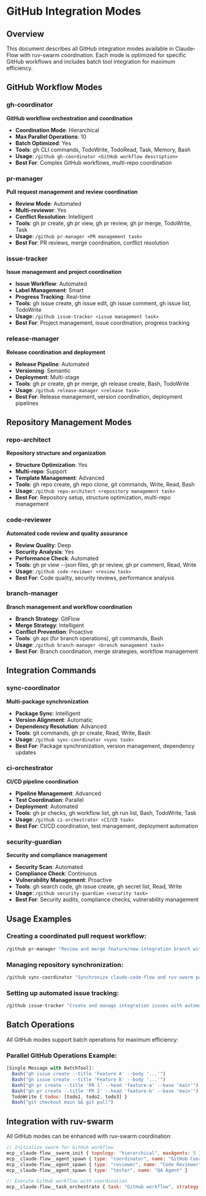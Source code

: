 # GitHub Integration Modes

## Overview

This document describes all GitHub integration modes available in Claude-Flow with ruv-swarm coordination. Each mode is optimized for specific GitHub workflows and includes batch tool integration for maximum efficiency.

## GitHub Workflow Modes

### gh-coordinator

**GitHub workflow orchestration and coordination**

- **Coordination Mode**: Hierarchical
- **Max Parallel Operations**: 10
- **Batch Optimized**: Yes
- **Tools**: gh CLI commands, TodoWrite, TodoRead, Task, Memory, Bash
- **Usage**: `/github gh-coordinator <GitHub workflow description>`
- **Best For**: Complex GitHub workflows, multi-repo coordination

### pr-manager

**Pull request management and review coordination**

- **Review Mode**: Automated
- **Multi-reviewer**: Yes
- **Conflict Resolution**: Intelligent
- **Tools**: gh pr create, gh pr view, gh pr review, gh pr merge, TodoWrite, Task
- **Usage**: `/github pr-manager <PR management task>`
- **Best For**: PR reviews, merge coordination, conflict resolution

### issue-tracker

**Issue management and project coordination**

- **Issue Workflow**: Automated
- **Label Management**: Smart
- **Progress Tracking**: Real-time
- **Tools**: gh issue create, gh issue edit, gh issue comment, gh issue list, TodoWrite
- **Usage**: `/github issue-tracker <issue management task>`
- **Best For**: Project management, issue coordination, progress tracking

### release-manager

**Release coordination and deployment**

- **Release Pipeline**: Automated
- **Versioning**: Semantic
- **Deployment**: Multi-stage
- **Tools**: gh pr create, gh pr merge, gh release create, Bash, TodoWrite
- **Usage**: `/github release-manager <release task>`
- **Best For**: Release management, version coordination, deployment pipelines

## Repository Management Modes

### repo-architect

**Repository structure and organization**

- **Structure Optimization**: Yes
- **Multi-repo**: Support
- **Template Management**: Advanced
- **Tools**: gh repo create, gh repo clone, git commands, Write, Read, Bash
- **Usage**: `/github repo-architect <repository management task>`
- **Best For**: Repository setup, structure optimization, multi-repo management

### code-reviewer

**Automated code review and quality assurance**

- **Review Quality**: Deep
- **Security Analysis**: Yes
- **Performance Check**: Automated
- **Tools**: gh pr view --json files, gh pr review, gh pr comment, Read, Write
- **Usage**: `/github code-reviewer <review task>`
- **Best For**: Code quality, security reviews, performance analysis

### branch-manager

**Branch management and workflow coordination**

- **Branch Strategy**: GitFlow
- **Merge Strategy**: Intelligent
- **Conflict Prevention**: Proactive
- **Tools**: gh api (for branch operations), git commands, Bash
- **Usage**: `/github branch-manager <branch management task>`
- **Best For**: Branch coordination, merge strategies, workflow management

## Integration Commands

### sync-coordinator

**Multi-package synchronization**

- **Package Sync**: Intelligent
- **Version Alignment**: Automatic
- **Dependency Resolution**: Advanced
- **Tools**: git commands, gh pr create, Read, Write, Bash
- **Usage**: `/github sync-coordinator <sync task>`
- **Best For**: Package synchronization, version management, dependency updates

### ci-orchestrator

**CI/CD pipeline coordination**

- **Pipeline Management**: Advanced
- **Test Coordination**: Parallel
- **Deployment**: Automated
- **Tools**: gh pr checks, gh workflow list, gh run list, Bash, TodoWrite, Task
- **Usage**: `/github ci-orchestrator <CI/CD task>`
- **Best For**: CI/CD coordination, test management, deployment automation

### security-guardian

**Security and compliance management**

- **Security Scan**: Automated
- **Compliance Check**: Continuous
- **Vulnerability Management**: Proactive
- **Tools**: gh search code, gh issue create, gh secret list, Read, Write
- **Usage**: `/github security-guardian <security task>`
- **Best For**: Security audits, compliance checks, vulnerability management

## Usage Examples

### Creating a coordinated pull request workflow:

```bash
/github pr-manager "Review and merge feature/new-integration branch with automated testing and multi-reviewer coordination"
```

### Managing repository synchronization:

```bash
/github sync-coordinator "Synchronize claude-code-flow and ruv-swarm packages, align versions, and update cross-dependencies"
```

### Setting up automated issue tracking:

```bash
/github issue-tracker "Create and manage integration issues with automated progress tracking and swarm coordination"
```

## Batch Operations

All GitHub modes support batch operations for maximum efficiency:

### Parallel GitHub Operations Example:

```javascript
[Single Message with BatchTool]:
  Bash("gh issue create --title 'Feature A' --body '...'")
  Bash("gh issue create --title 'Feature B' --body '...'")
  Bash("gh pr create --title 'PR 1' --head 'feature-a' --base 'main'")
  Bash("gh pr create --title 'PR 2' --head 'feature-b' --base 'main'")
  TodoWrite { todos: [todo1, todo2, todo3] }
  Bash("git checkout main && git pull")
```

## Integration with ruv-swarm

All GitHub modes can be enhanced with ruv-swarm coordination:

```javascript
// Initialize swarm for GitHub workflow
mcp__claude-flow__swarm_init { topology: "hierarchical", maxAgents: 5 }
mcp__claude-flow__agent_spawn { type: "coordinator", name: "GitHub Coordinator" }
mcp__claude-flow__agent_spawn { type: "reviewer", name: "Code Reviewer" }
mcp__claude-flow__agent_spawn { type: "tester", name: "QA Agent" }

// Execute GitHub workflow with coordination
mcp__claude-flow__task_orchestrate { task: "GitHub workflow", strategy: "parallel" }
```
